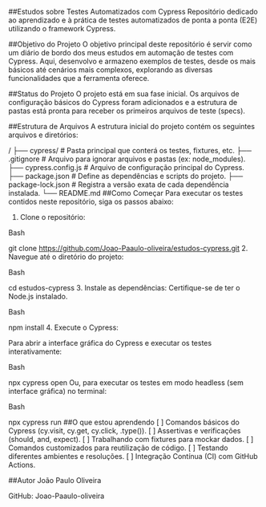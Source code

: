##Estudos sobre Testes Automatizados com Cypress
Repositório dedicado ao aprendizado e à prática de testes automatizados de ponta a ponta (E2E) utilizando o framework Cypress.

##Objetivo do Projeto
O objetivo principal deste repositório é servir como um diário de bordo dos meus estudos em automação de testes com Cypress. Aqui, desenvolvo e armazeno exemplos de testes, desde os mais básicos até cenários mais complexos, explorando as diversas funcionalidades que a ferramenta oferece.

##Status do Projeto
O projeto está em sua fase inicial. Os arquivos de configuração básicos do Cypress foram adicionados e a estrutura de pastas está pronta para receber os primeiros arquivos de teste (specs).

##Estrutura de Arquivos
A estrutura inicial do projeto contém os seguintes arquivos e diretórios:

/
├── cypress/                # Pasta principal que conterá os testes, fixtures, etc.
├── .gitignore              # Arquivo para ignorar arquivos e pastas (ex: node_modules).
├── cypress.config.js       # Arquivo de configuração principal do Cypress.
├── package.json            # Define as dependências e scripts do projeto.
├── package-lock.json       # Registra a versão exata de cada dependência instalada.
└── README.md
##Como Começar
Para executar os testes contidos neste repositório, siga os passos abaixo:

1. Clone o repositório:

Bash

git clone https://github.com/Joao-Paaulo-oliveira/estudos-cypress.git
2. Navegue até o diretório do projeto:

Bash

cd estudos-cypress
3. Instale as dependências:
Certifique-se de ter o Node.js instalado.

Bash

npm install
4. Execute o Cypress:

Para abrir a interface gráfica do Cypress e executar os testes interativamente:

Bash

npx cypress open
Ou, para executar os testes em modo headless (sem interface gráfica) no terminal:

Bash

npx cypress run
##O que estou aprendendo
[ ] Comandos básicos do Cypress (cy.visit, cy.get, cy.click, .type()).
[ ] Assertivas e verificações (should, and, expect).
[ ] Trabalhando com fixtures para mockar dados.
[ ] Comandos customizados para reutilização de código.
[ ] Testando diferentes ambientes e resoluções.
[ ] Integração Contínua (CI) com GitHub Actions.

##Autor
João Paulo Oliveira

GitHub: Joao-Paaulo-oliveira
